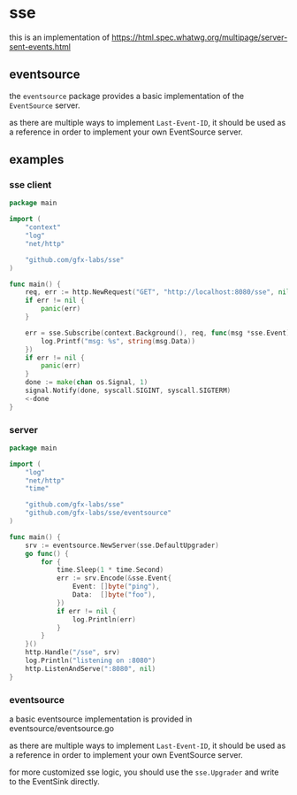 # sse

this is an implementation of https://html.spec.whatwg.org/multipage/server-sent-events.html


## eventsource

the `eventsource` package provides a basic implementation of the `EventSource` server.

as there are multiple ways to implement `Last-Event-ID`, it should be used as a reference in order to implement your own EventSource server.


## examples

### sse client

```go
package main

import (
    "context"
    "log"
    "net/http"

    "github.com/gfx-labs/sse"
)

func main() {
    req, err := http.NewRequest("GET", "http://localhost:8080/sse", nil)
    if err != nil {
        panic(err)
    }

    err = sse.Subscribe(context.Background(), req, func(msg *sse.Event) {
        log.Printf("msg: %s", string(msg.Data))
    })
    if err != nil {
        panic(err)
    }
    done := make(chan os.Signal, 1)
    signal.Notify(done, syscall.SIGINT, syscall.SIGTERM)
    <-done
}
```

### server

```go
package main

import (
	"log"
	"net/http"
	"time"

	"github.com/gfx-labs/sse"
	"github.com/gfx-labs/sse/eventsource"
)

func main() {
	srv := eventsource.NewServer(sse.DefaultUpgrader)
	go func() {
		for {
			time.Sleep(1 * time.Second)
			err := srv.Encode(&sse.Event{
				Event: []byte("ping"),
				Data:  []byte("foo"),
			})
			if err != nil {
				log.Println(err)
			}
		}
	}()
	http.Handle("/sse", srv)
	log.Println("listening on :8080")
	http.ListenAndServe(":8080", nil)
}
```

### eventsource

a basic eventsource implementation is provided in eventsource/eventsource.go

as there are multiple ways to implement `Last-Event-ID`, it should be used as a reference in order to implement your own EventSource server.

for more customized sse logic, you should use the `sse.Upgrader` and write to the EventSink directly.



